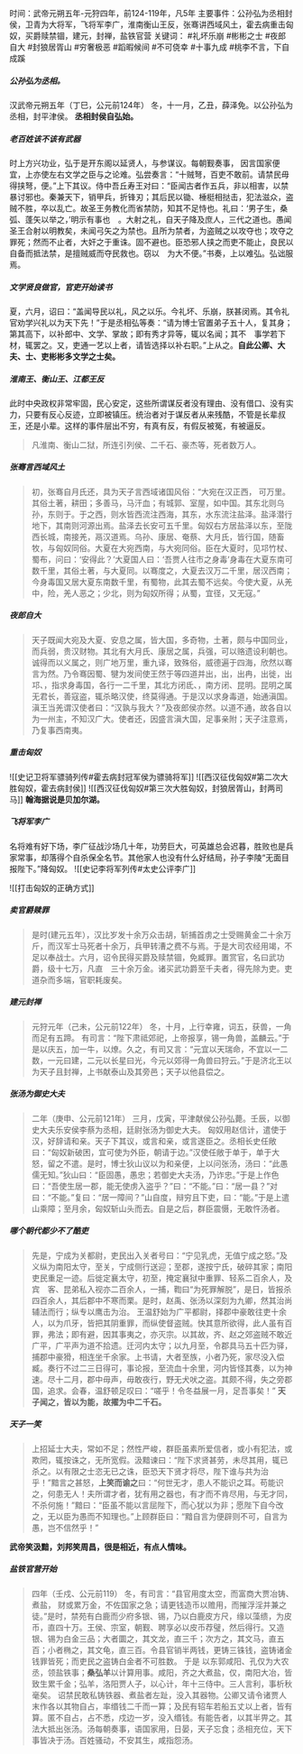 时间：武帝元朔五年-元狩四年，前124-119年，凡5年
主要事件：公孙弘为丞相封侯，卫青为大将军，飞将军李广，淮南衡山王反，张骞讲西域风土，霍去病重击匈奴，买爵赎禁锢，建元，封禅，盐铁官营
关键词： #礼坏乐崩 #彬彬之士 #夜郎自大 #封狼居胥山 #穷奢极恶
#蹈暇候间 #不可侥幸 #十事九成 #桃李不言，下自成蹊

##### 公孙弘为丞相。
汉武帝元朔五年（丁巳，公元前124年）
冬，十一月，乙丑，薛泽免。以公孙弘为丞相，封平津侯。 **丞相封侯自弘始。**

##### 老百姓该不该有武器
时上方兴功业，弘于是开东阁以延贤人，与参谋议。每朝觐奏事， 因言国家便宜，上亦使左右文学之臣与之论难。弘尝奏言：“十贼弩，百吏不敢前。请禁民毋得挟弩，便。”上下其议。侍中吾丘寿王对曰：“臣闻古者作五兵，非以相害，以禁暴讨邪也。秦兼天下，销甲兵，折锋刃；其后民以锄、棰梃相挞击，犯法滋众，盗贼不胜，卒以乱亡。故圣王务教化而省禁防，知其不足恃也。礼曰：‘男子生，桑弧、蓬矢以举之，’明示有事也　。大射之礼，自天子降及庶人，三代之道也。愚闻圣王合射以明教矣，未闻弓矢之为禁也。且所为禁者，为盗贼之以攻夺也；攻夺之罪死；然而不止者，大奸之于重诛。固不避也。臣恐邪人挟之而吏不能止，良民以自备而抵法禁，是擅贼威而夺民救也。窃以　为大不便。”书奏，上以难弘。弘诎服焉。

##### 文学贤良做官，官吏开始读书
夏，六月，诏曰：“盖闻导民以礼，风之以乐。今礼坏、乐崩，朕甚闵焉。其令礼官劝学兴礼以为天下先！”于是丞相弘等奏：“请为博士官置弟子五十人，复其身；第其高下，以补郎中、文学、掌故；即有秀才异等，辄以名闻；其不　事学若下材，辄罢之。又，吏通一艺以上者，请皆选择以补右职。”上从之。**自此公卿、大夫、士、吏彬彬多文学之士矣。**

##### 淮南王、衡山王、江都王反
此时中央政权非常牢固，民心安定，这些所谓谋反者没有理由、没有借口、没有实力，只要有反心反迹，立即被镇压。统治者对于谋反者从来残酷，不管是长辈叔王，还是小辈。这样的事件层出不穷，有真有反，有假反被冤，有被逼反。
>凡淮南、衡山二狱，所连引列侯、二千石、豪杰等，死者数万人。

##### 张骞言西域风土
>初，张骞自月氏还，具为天子言西域诸国风俗：“大宛在汉正西， 可万里。其俗土著，耕田；多善马，马汗血；有城郭、室屋，如中国。其东北则乌孙，东则于。于之西，则水皆西流注西海，其东，水东流注盐泽。盐泽潜行地下，其南则河源出焉。盐泽去长安可五千里。匈奴右方居盐泽以东，至陇西长城，南接羌，鬲汉道焉。乌孙、康居、奄蔡、大月氏，皆行国，随畜牧，与匈奴同俗。大夏在大宛西南，与大宛同俗。臣在大夏时，见邛竹杖、蜀布，问曰：‘安得此？’大夏国人曰：‘吾贾人往市之身毒’身毒在大夏东南可数千里，其俗土著，与大夏同。以骞度之，大夏去汉万二千里，居汉西南；今身毒国又居大夏东南数千里，有蜀物，此其去蜀不远矣。今使大夏，从羌中，险，羌人恶之；少北，则为匈奴所得；从蜀，宜径，又无寇。”

##### 夜郎自大
>天子既闻大宛及大夏、安息之属，皆大国，多奇物，土著，颇与中国同业，而兵弱，贵汉财物。其北有大月氏、康居之属，兵强，可以赂遗设利朝也。诚得而以义属之，则广地万里，重九译，致殊俗，威德遍于四海，欣然以骞言为然。乃令骞因蜀、犍为发间使王然于等四道并出，出，出冉，出徙，出邛、，指求身毒国，各行一二千里，其北方闭氐、，南方闭、昆明。昆明之属无君长，善寇盗，辄杀略汉使，终莫得通。于是汉以求身毒道，始通滇国。滇王当羌谓汉使者曰：“汉孰与我大？”及夜郎侯亦然。以道不通，故各自以为一州主，不知汉广大。使者还，因盛言滇大国，足事亲附；天子注意焉，乃复事西南夷。

##### 重击匈奴
![[史记卫将军骠骑列传#霍去病封冠军侯为骠骑将军]]
![[西汉征伐匈奴#第二次大胜匈奴，霍去病封侯]]
![[西汉征伐匈奴#第三次大胜匈奴，封狼居胥山，封两司马]]
**翰海据说是贝加尔湖。**

##### 飞将军李广
名将难有好下场，李广征战沙场几十年，功劳巨大，可英雄总会迟暮，胜败也是兵家常事，却落得个自杀保全名节。其他家人也没有什么好结局，孙子李陵“无面目报陛下。”降匈奴。
![[史记李将军列传#太史公评李广]]

![[打击匈奴的正确方式]]
##### 卖官爵赎罪
>是时(建元五年），汉比岁发十余万众击胡，斩捕首虏之士受赐黄金二十余万斤，而汉军士马死者十余万，兵甲转漕之费不与焉。于是大司农经用竭，不足以奉战士。六月，诏令民得买爵及赎禁锢，免臧罪。置赏官，名曰武功爵，级十七万，凡直　三十余万金。诸买武功爵至千夫者，得先除为吏。吏道杂而多端，官职耗废矣。

##### 建元封禅
>元狩元年（己未，公元前122年）
 冬，十月，上行幸雍，词五，获兽，一角而足有五蹄。 有司言：“陛下肃祗郊祀，上帝报享，锡一角兽，盖麟云。”于是以庆五，加一牛，以燎。久之，有司又言：“元宜以天瑞命，不宜以一二数，一元曰建，二元以长星曰光，今元以郊得一角兽曰狩云。”于是济北王以为天子且封禅，上书献泰山及其旁邑；天子以他县偿之。

##### 张汤为御史大夫
>二年（庚申、公元前121年）
 三月，戊寅，平津献侯公孙弘薨。壬辰，以御史大夫乐安侯李蔡为丞相，廷尉张汤为御史大夫。
 匈奴用赵信计，遣使于汉，好辞请和亲。天子下其议，或言和亲，或言遂臣之。丞相长史任敞曰：“匈奴新破困，宜可使为外臣，朝请于边。”汉使任敞于单于，单于大怒，留之不遣。是时，博士狄山议以为和亲便，上以问张汤，汤曰：“此愚儒无知。”狄山曰：“臣固愚，愚忠；若御史大夫汤，乃诈忠。”于是上作色曰：“吾使生居一郡，能无使虏入盗乎？”曰：“不能。”曰：“居一县？”对曰：“不能。”复曰：“居一障间？”山自度，辩穷且下吏，曰：“能。”于是上遣山乘障；至月余，匈奴斩山头而去。自是之后，群臣震慑，无敢忤汤者。

##### 哪个朝代都少不了酷吏
>先是，宁成为关都尉，吏民出入关者号曰：“宁见乳虎，无值宁成之怒。”及义纵为南阳太守，至关，宁成侧行送迎；至郡，遂按宁氏，破碎其家；南阳吏民重足一迹。后徙定襄太守，初至，掩定襄狱中重罪、轻系二百余人，及宾　客、昆弟私入视亦二百余人，一捕，鞫曰“为死罪解脱”，是日，皆报杀四百余人，其后郡中不寒而栗。是时，赵禹、张汤以深刻为九卿，然其治尚辅法而行；纵专以鹰击为治。
 王温舒始为广平都尉，择郡中豪敢往吏十余人，以为爪牙，皆把其阴重罪，而纵使督盗贼。快其意所欲得，此人虽有百罪，弗法；即有避，因其事夷之，亦灭宗。以其故，齐、赵之郊盗贼不敢近广平，广平声为道不拾遗。迁河内太守；以九月至，令郡具马五十匹为驿，捕郡中豪猾，相连坐千余家。上书请，大者至族，小者乃死，家尽没入偿臧。奏行不过二三日得可，事论报，至流血十余里，河内皆怪其奏，以为神速。尽十二月，郡中毋声，毋敢夜行，野无犬吠之盗。其颇不得，失之旁郡国，追求。会春，温舒顿足叹曰：“嗟乎！令冬益展一月，足吾事矣！”
 **天子闻之，皆以为能，故擢为中二千石。**

##### 天子一笑
>上招延士大夫，常如不足；然性严峻，群臣虽素所爱信者，或小有犯法，或欺罔，辄按诛之，无所宽假。汲黯谏曰：“陛下求贤甚劳，未尽其用，辄已杀之。以有限之士恣无已之诛，臣恐天下贤才将尽，陛下谁与共为治乎！”黯言之甚怒，**上笑而谕之**曰：“何世无才，患人不能识之耳。苟能识之，何患无人！夫所谓才者，犹有用之器也，有才而不肯尽用，与无才同，不杀何施！”黯曰：“臣虽不能以言屈陛下，而心犹以为非；愿陛下自今改之，无以臣为愚而不知理也。”上顾群臣曰：“黯自言为便辟则不可，自言为愚，岂不信然乎！”

**武帝笑汲黯，刘邦笑周昌，很是相近，有点人情味。**

##### 盐铁官营开始
>四年（壬戍、公元前119）
 冬，有司言：“县官用度太空，而富商大贾冶铸、煮盐， 财或累万金，不佐国家之急；请更钱造币以赡用，而摧浮淫并兼之徒。”是时，禁苑有白鹿而少府多银、锡，乃以白鹿皮方尺，缘以藻缋，为皮币，直四十万。王侯、宗室，朝觐、聘享必以皮币荐璧，然后得行。又造银、锡为白金三品；大者圜之，其文龙，直三千；次方之，其文马，直五百；小者椭之，其文龟，直三百。令县官销半两钱，更铸三铢钱，盗铸诸金钱罪皆死；而吏民之盗铸白金者不可胜数。
 于是 以东郭咸阳、孔仅为大农丞，领盐铁事；**桑弘羊**以计算用事。咸阳，齐之大煮盐，仅，南阳大冶，皆致生累千金；弘羊，洛阳贾人子，以心计，年十三侍中。三人言利，事析秋毫矣。
 诏禁民敢私铸铁器、煮盐者左趾，没入其器物。公卿又请令诸贾人末作各以其物自占，率缗钱二千而一算；及民有轺车若船五丈以上者，皆有算。匿不自占，占不悉，戍边一岁，没入缗钱。有能告者，以其半畀之。其法大抵出张汤。汤每朝奏事，语国家用，日晏，天子忘食；丞相充位，天下事皆决于汤。百姓骚动，不安其生，咸指怨汤。


